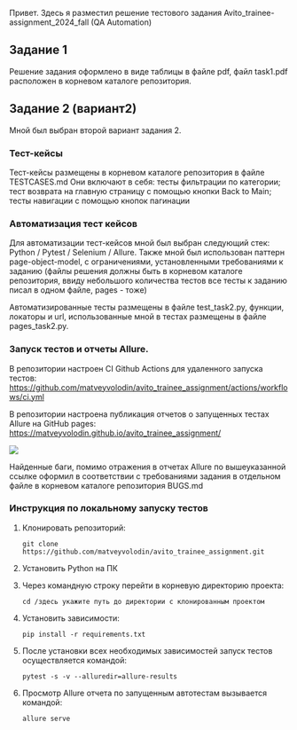 Привет. Здесь я разместил решение тестового задания Avito_trainee-assignment_2024_fall (QA Automation)
## Задание 1
Решение задания оформлено в виде таблицы в файле pdf, файл task1.pdf расположен в корневом каталоге репозитория.
## Задание 2 (вариант2)
Мной был выбран второй вариант задания 2. 

### Тест-кейсы
Тест-кейсы размещены в корневом каталоге репозитория в файле TESTCASES.md Они включают в себя: тесты фильтрации
по категории; тест возврата на главную страницу с помощью кнопки Back to Main; тесты навигации с помощью кнопок пагинации

### Автоматизация тест кейсов
Для автоматизации тест-кейсов мной был выбран следующий стек: Python / Pytest / Selenium / Allure. Также мной был использован
паттерн page-object-model, с ограничениями, установленными требованиями к заданию (файлы решения должны быть в
корневом каталоге репозитория, ввиду небольшого количества тестов все тесты к заданию писал в одном файле, pages - тоже)

Автоматизированные тесты размещены в файле test_task2.py, функции, локаторы и url,
использованные мной в тестах размещены в файле pages_task2.py.

### Запуск тестов и отчеты Allure.

В репозитории настроен CI Github Actions для удаленного запуска тестов:
https://github.com/matveyvolodin/avito_trainee_assignment/actions/workflows/ci.yml

В репозитории настроена публикация отчетов о запущенных тестах Allure на GitHub pages:
https://matveyvolodin.github.io/avito_trainee_assignment/

![](https://i.imgur.com/GWJ1HdM.png)

Найденные баги, помимо отражения в отчетах Allure по вышеуказанной ссылке оформил в соответствии с требованиями задания
в отдельном файле в корневом каталоге репозитория BUGS.md

### Инструкция по локальному запуску тестов
1. Клонировать репозиторий:

   ```git clone https://github.com/matveyvolodin/avito_trainee_assignment.git```

2. Установить Python на ПК

3. Через командную строку перейти в корневую директорию проекта:

    ```cd /здесь укажите путь до директории с клонированным проектом```

4. Установить зависимости:

    ```pip install -r requirements.txt```

5. После установки всех необходимых зависимостей запуск тестов осуществляется командой:

    ```pytest -s -v --alluredir=allure-results```

6. Просмотр Allure отчета по запущенным автотестам вызывается командой:

    ```allure serve```

    
